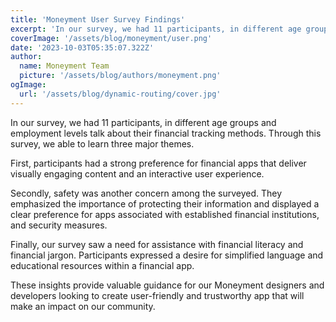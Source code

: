 ```yaml
---
title: 'Moneyment User Survey Findings'
excerpt: 'In our survey, we had 11 participants, in different age groups and employment levels talk about their financial tracking methods. Through this survey, we able to learn three major...'
coverImage: '/assets/blog/moneyment/user.png'
date: '2023-10-03T05:35:07.322Z'
author:
  name: Moneyment Team
  picture: '/assets/blog/authors/moneyment.png'
ogImage:
  url: '/assets/blog/dynamic-routing/cover.jpg'
---
```

In our survey, we had 11 participants, in different age groups and employment levels talk about their financial tracking methods. Through this survey, we able to learn three major themes. 

First, participants had a strong preference for financial apps that deliver visually engaging content and an interactive user experience. 

Secondly, safety was another concern among the surveyed. They emphasized the importance of protecting their information and displayed a clear preference for apps associated with established financial institutions, and security measures.

Finally, our survey saw a need for assistance with financial literacy and financial jargon. Participants expressed a desire for simplified language and educational resources within a financial app. 

These insights provide valuable guidance for our Moneyment designers and developers looking to create user-friendly and trustworthy app that will make an impact on our community. 
